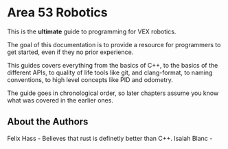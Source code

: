 # Area 53 Robotics

This is the **ultimate** guide to programming for VEX robotics.

The goal of this documentation is to provide a resource for programmers to get started, even if they no prior experience.

This guides covers everything from the basics of C++, to the basics of the different APIs, to quality of life tools like git, and clang-format, to naming conventions, to high level concepts like PID and odometry.

The guide goes in chronological order, so later chapters assume you know what was covered in the earlier ones.

## About the Authors
Felix Hass - Believes that rust is definetly better than C++.
Isaiah Blanc - 
